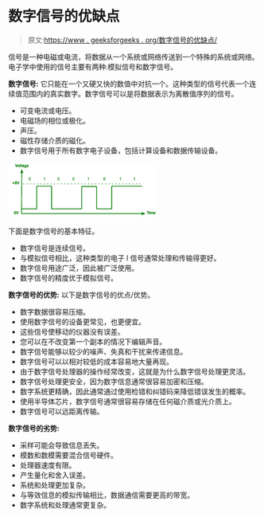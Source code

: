 # 数字信号的优缺点

> 原文:[https://www . geeksforgeeks . org/数字信号的优缺点/](https://www.geeksforgeeks.org/advantages-and-disadvantages-of-digital-signals/)

信号是一种电磁或电流，将数据从一个系统或网络传送到一个特殊的系统或网络。电子学中使用的信号主要有两种:模拟信号和数字信号。

**数字信号:**
它只能在一个又硬又快的数值中对抗一个。这种类型的信号代表一个连续值范围内的真实数字。数字信号可以是将数据表示为离散值序列的信号。

*   可变电流或电压。
*   电磁场的相位或极化。
*   声压。
*   磁性存储介质的磁化。
*   数字信号用于所有数字电子设备，包括计算设备和数据传输设备。

![](img/48ae57f44ceb79766b3910094a2b9d56.png)

下面是数字信号的基本特征。

*   数字信号是连续信号。
*   与模拟信号相比，这种类型的电子 l 信号通常处理和传输得更好。
*   数字信号用途广泛，因此被广泛使用。
*   数字信号的精度优于模拟信号。

**数字信号的优势:**
以下是数字信号的优点/优势。

*   数字数据很容易压缩。
*   使用数字信号的设备更常见，也更便宜。
*   这些信号使移动的仪器没有误差。
*   您可以在不改变第一个副本的情况下编辑声音。
*   数字信号能够以较少的噪声、失真和干扰来传递信息。
*   数字信号可以以相对较低的成本容易地大量再现。
*   由于数字信号处理器的操作经常改变，这就是为什么数字信号处理更灵活。
*   数字信号处理更安全，因为数字信息通常很容易加密和压缩。
*   数字系统更精确，因此通常通过使用检错和纠错码来降低错误发生的概率。
*   使用半导体芯片，数字信号通常很容易存储在任何磁介质或光介质上。
*   数字信号可以远距离传输。

**数字信号的劣势:**

*   采样可能会导致信息丢失。
*   模数和数模需要混合信号硬件。
*   处理器速度有限。
*   产生量化和舍入误差。
*   系统和处理更加复杂。
*   与等效信息的模拟传输相比，数据通信需要更高的带宽。
*   数字系统和处理通常更复杂。